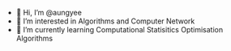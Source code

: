 - 👋 Hi, I’m @aungyee
- 👀 I’m interested in Algorithms and Computer Network
- 🌱 I’m currently learning Computational Statisitics Optimisation Algorithms

<!---
aungyee/aungyee is a ✨ special ✨ repository because its `README.md` (this file) appears on your GitHub profile.
You can click the Preview link to take a look at your changes.
--->
